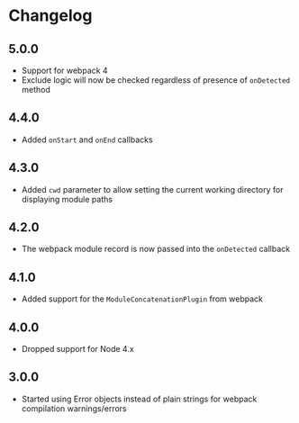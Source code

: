 # Changelog

## 5.0.0

* Support for webpack 4
* Exclude logic will now be checked regardless of presence of `onDetected` method


## 4.4.0

* Added `onStart` and `onEnd` callbacks

## 4.3.0

* Added `cwd` parameter to allow setting the current working directory for displaying module paths

## 4.2.0

* The webpack module record is now passed into the `onDetected` callback

## 4.1.0

* Added support for the `ModuleConcatenationPlugin` from webpack

## 4.0.0

* Dropped support for Node 4.x

## 3.0.0

* Started using Error objects instead of plain strings for webpack compilation warnings/errors
